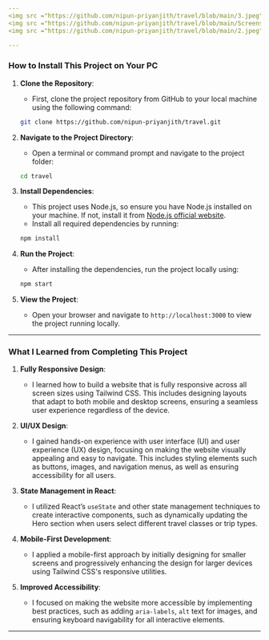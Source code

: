 ```yaml
---
<img src ="https://github.com/nipun-priyanjith/travel/blob/main/3.jpeg"/>
<img src ="https://github.com/nipun-priyanjith/travel/blob/main/Screenshot_2-1-2025_232335_localhost.jpeg"/>
<img src ="https://github.com/nipun-priyanjith/travel/blob/main/2.jpeg"/>

---
```


### How to Install This Project on Your PC

1. **Clone the Repository**:
   - First, clone the project repository from GitHub to your local machine using the following command:
   ```bash
   git clone https://github.com/nipun-priyanjith/travel.git
   ```

2. **Navigate to the Project Directory**:
   - Open a terminal or command prompt and navigate to the project folder:
   ```bash
   cd travel
   ```

3. **Install Dependencies**:
   - This project uses Node.js, so ensure you have Node.js installed on your machine. If not, install it from [Node.js official website](https://nodejs.org/).
   - Install all required dependencies by running:
   ```bash
   npm install
   ```

4. **Run the Project**:
   - After installing the dependencies, run the project locally using:
   ```bash
   npm start
   ```

5. **View the Project**:
   - Open your browser and navigate to `http://localhost:3000` to view the project running locally.

---

### What I Learned from Completing This Project

1. **Fully Responsive Design**:
   - I learned how to build a website that is fully responsive across all screen sizes using Tailwind CSS. This includes designing layouts that adapt to both mobile and desktop screens, ensuring a seamless user experience regardless of the device.

2. **UI/UX Design**:
   - I gained hands-on experience with user interface (UI) and user experience (UX) design, focusing on making the website visually appealing and easy to navigate. This includes styling elements such as buttons, images, and navigation menus, as well as ensuring accessibility for all users.
   
3. **State Management in React**:
   - I utilized React’s `useState` and other state management techniques to create interactive components, such as dynamically updating the Hero section when users select different travel classes or trip types.

4. **Mobile-First Development**:
   - I applied a mobile-first approach by initially designing for smaller screens and progressively enhancing the design for larger devices using Tailwind CSS's responsive utilities.

5. **Improved Accessibility**:
   - I focused on making the website more accessible by implementing best practices, such as adding `aria-labels`, `alt` text for images, and ensuring keyboard navigability for all interactive elements.

---
